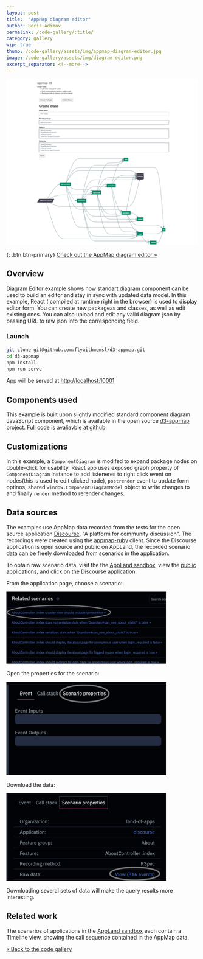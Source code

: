 ```yaml
---
layout: post
title:  "AppMap diagram editor"
author: Boris Adimov 
permalink: /code-gallery/:title/
category: gallery
wip: true
thumb: /code-gallery/assets/img/appmap-diagram-editor.jpg
image: /code-gallery/assets/img/diagram-editor.png
excerpt_separator: <!--more-->
---
```


<!--more-->

![AppMap diagram editor interface](/code-gallery/assets/img/diagram-editor.png "AppMap diagram editor")

{: .btn.btn-primary}
[Check out the AppMap diagram editor &raquo;](https://github.com/flywithmemsl/d3-appmap)

## Overview

Diagram Editor example shows how standart diagram component can be used to build an editor and stay in sync with updated data model. In this example, React ( compiled at runtime right in the browser) is used to display editor form. You can create new packageas and classes, as well as edit existing ones. You can also upload and edit any valid diagram json by passing URL to raw json into the corresponding field.    
### Launch
 ```bash
 git clone git@github.com:flywithmemsl/d3-appmap.git
 cd d3-appmap
 npm install
 npm run serve 
 ```
 App will be served at [http://localhost:10001](http://localhost:10001)
 

## Components used

This example is built upon slightly modified standard component diagram JavaScript component, which is available in the open source [d3-appmap](https://github.com/applandinc/d3-appmap/) project. Full code is avaliavble at [github](https://github.com/flywithmemsl/d3-appmap).

## Customizations

In this example, a `ComponentDiagram` is modifed to expand package nodes on double-click for usability. React app uses exposed graph property of `ComponentDiagram` instance to add listeneres to right click event on nodes(this is used to edit clicked node), `postrender` event to update form optinos, shared `window.ComponentDiagramModel` object to write changes to and finally `render` method to rerender changes.

## Data sources

The examples use AppMap data recorded from the tests for the open source application
[Discourse](https://github.com/discourse/discourse), "A platform for community
discussion". The recordings were created using the
[appmap-ruby](https://github.com/applandinc/appmap-ruby) client. Since the Discourse
application is open source and public on AppLand, the recorded scenario data can be freely
downloaded from scenarios in the application.

To obtain raw scenario data, visit the the [AppLand sandbox](https://app.land/), view the
[public applications](https://app.land/explore), and click on the Discourse application.

From the application page, choose a scenario:

<img style="width: 420px; height: 189px;" src="/code-gallery/assets/img/appmap-query-scenario.png">

Open the properties for the scenario:

<img style="width: 420px; height: 245px;" src="/code-gallery/assets/img/appmap-query-scenario-props.png">

Download the data:

<img style="width: 420px; height: 230px;" src="/code-gallery/assets/img/appmap-query-download.png">

Downloading several sets of data will make the query results more interesting.

## Related work
The scenarios of applications in the [AppLand sandbox](https://app.land) each contain a Timeline view, showing the
call sequence contained in the AppMap data.

[&laquo; Back to the code gallery](/code-gallery)
